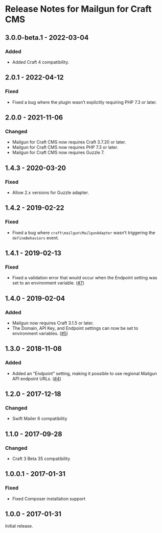 # Release Notes for Mailgun for Craft CMS

## 3.0.0-beta.1 - 2022-03-04

### Added
- Added Craft 4 compatibility.

## 2.0.1 - 2022-04-12

### Fixed
- Fixed a bug where the plugin wasn’t explicitly requiring PHP 7.3 or later.

## 2.0.0 - 2021-11-06

### Changed
- Mailgun for Craft CMS now requires Craft 3.7.20 or later.
- Mailgun for Craft CMS now requires PHP 7.3 or later.
- Mailgun for Craft CMS now requires Guzzle 7.

## 1.4.3 - 2020-03-20

### Fixed
- Allow 2.x versions for Guzzle adapter.

## 1.4.2 - 2019-02-22

### Fixed
- Fixed a bug where `craft\mailgun\MailgunAdapter` wasn’t triggering the `defineBehaviors` event.

## 1.4.1 - 2019-02-13

### Fixed
- Fixed a validation error that would occur when the Endpoint setting was set to an environment variable. ([#7](https://github.com/craftcms/mailgun/issues/7))

## 1.4.0 - 2019-02-04

### Added
- Mailgun now requires Craft 3.1.5 or later.
- The Domain, API Key, and Endpoint settings can now be set to environment variables. ([#5](https://github.com/craftcms/mailgun/issues/5))

## 1.3.0 - 2018-11-08

### Added
- Added an “Endpoint” setting, making it possible to use regional Mailgun API endpoint URLs. ([#4](https://github.com/craftcms/mailgun/pull/4))

## 1.2.0 - 2017-12-18

### Changed
- Swift Mailer 6 compatibility

## 1.1.0 - 2017-09-28

### Changed
- Craft 3 Beta 35 compatibility

## 1.0.0.1 - 2017-01-31

### Fixed
- Fixed Composer installation support  

## 1.0.0 - 2017-01-31

Initial release.
